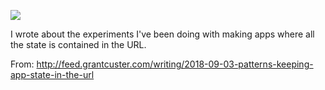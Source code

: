 ![](https://db-feed.s3.amazonaws.com/legacy/Screen_Shot_2018_09_03_at_1_25_38_PM-1535995605369.png)

I wrote about the experiments I've been doing with making apps where all the state is contained in the URL.

From: http://feed.grantcuster.com/writing/2018-09-03-patterns-keeping-app-state-in-the-url